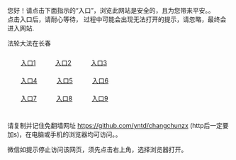 您好！请点击下面指示的“入口”，浏览此网站是安全的，且为您带来平安。。 <br/>
点击入口后，请耐心等待， 过程中可能会出现无法打开的提示，请忽略，最终会进入网站. </br>

法轮大法在长春<br/>
<div style="padding:10px"><a style="margin:20px" target="_blank" href="https://d1p1zyqepp07rb.cloudfront.net/2Qpsp?nrlrweig" id="ccLink1" rel="nofollow">入口1</a> <a target="_blank" style="margin:20px" href="https://d1g9w1gve37xrz.cloudfront.net/2Qpsp?cczljzup" id="ccLink2" rel="nofollow">入口2</a> <a style="margin:20px" target="_blank" href="https://d3cxiyx95n42io.cloudfront.net/2Qpsp?ccxnc" id="ccLink3" rel="nofollow">入口3</a></div>

<div style="padding:10px" ><a style="margin:20px" target="_blank" href="https://d1p1zyqepp07rb.cloudfront.net/2Qpsp?nrlrweig" id="ccLink4" rel="nofollow">入口4</a> <a style="margin:20px" href="https://d1g9w1gve37xrz.cloudfront.net/2Qpsp?cczljzup" target="_blank" id="ccLink5" rel="nofollow">入口5</a> <a style="margin:20px" href="https://d3cxiyx95n42io.cloudfront.net/2Qpsp?ccxnc" target="_blank" id="ccLink6" rel="nofollow">入口6</a></div>

<div style="padding:10px"><a style="margin:20px" target="_blank" href="https://d1p1zyqepp07rb.cloudfront.net/2Qpsp?nrlrweig" id="ccLink7" rel="nofollow">入口7</a> <a style="margin:20px" href="https://d1g9w1gve37xrz.cloudfront.net/2Qpsp?cczljzup" target="_blank" id="ccLink8" rel="nofollow">入口8</a> <a style="margin:20px" target="_blank" href="https://d3cxiyx95n42io.cloudfront.net/2Qpsp?ccxnc" id="ccLink9" rel="nofollow">入口9</a></div>

<br/>



请复制并记住免翻墙网址 https://github.com/yntd/changchunzx (http后一定要加s)，在电脑或手机的浏览器均可访问。。<br/>

微信如提示停止访问该网页，须先点击右上角，选择浏览器打开。
